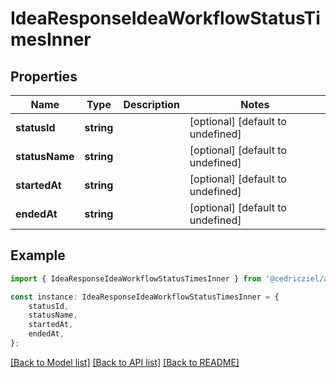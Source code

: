 # IdeaResponseIdeaWorkflowStatusTimesInner


## Properties

Name | Type | Description | Notes
------------ | ------------- | ------------- | -------------
**statusId** | **string** |  | [optional] [default to undefined]
**statusName** | **string** |  | [optional] [default to undefined]
**startedAt** | **string** |  | [optional] [default to undefined]
**endedAt** | **string** |  | [optional] [default to undefined]

## Example

```typescript
import { IdeaResponseIdeaWorkflowStatusTimesInner } from '@cedricziel/aha-js';

const instance: IdeaResponseIdeaWorkflowStatusTimesInner = {
    statusId,
    statusName,
    startedAt,
    endedAt,
};
```

[[Back to Model list]](../README.md#documentation-for-models) [[Back to API list]](../README.md#documentation-for-api-endpoints) [[Back to README]](../README.md)
